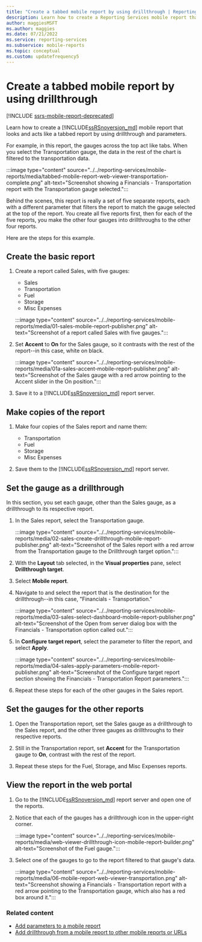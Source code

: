 ```yaml
---
title: "Create a tabbed mobile report by using drillthrough | Reporting Services mobile reports"
description: Learn how to create a Reporting Services mobile report that looks and acts like a tabbed report by using drillthrough and parameters.
author: maggiesMSFT
ms.author: maggies
ms.date: 07/21/2022
ms.service: reporting-services
ms.subservice: mobile-reports
ms.topic: conceptual
ms.custom: updatefrequency5
---
```

# Create a tabbed mobile report by using drillthrough

[!INCLUDE [ssrs-mobile-report-deprecated](../../includes/ssrs-mobile-report-deprecated.md)]

Learn how to create a [!INCLUDE[ssRSnoversion_md](../../includes/ssrsnoversion-md.md)] mobile report that looks and acts like a tabbed report by using drillthrough and parameters.

For example, in this report, the gauges across the top act like tabs. When you select the Transportation gauge, the data in the rest of the chart is filtered to the transportation data.

:::image type="content" source="../../reporting-services/mobile-reports/media/tabbed-mobile-report-web-viewer-transportation-complete.png" alt-text="Screenshot showing a Financials - Transportation report with the Transportation gauge selected.":::

Behind the scenes, this report is really a set of five separate reports, each with a different parameter that filters the report to match the gauge selected at the top of the report. You create all five reports first, then for each of the five reports, you make the other four gauges into drillthroughs to the other four reports.

Here are the steps for this example.

## Create the basic report

1. Create a report called Sales, with five gauges:

    * Sales
    * Transportation
    * Fuel
    * Storage
    * Misc Expenses

   :::image type="content" source="../../reporting-services/mobile-reports/media/01-sales-mobile-report-publisher.png" alt-text="Screenshot of a report called Sales with five gauges.":::

    
1. Set **Accent** to **On** for the Sales gauge, so it contrasts with the rest of the report--in this case, white on black.

    :::image type="content" source="../../reporting-services/mobile-reports/media/01a-sales-accent-mobile-report-publisher.png" alt-text="Screenshot of the Sales gauge with a red arrow pointing to the Accent slider in the On position.":::

1. Save it to a [!INCLUDE[ssRSnoversion_md](../../includes/ssrsnoversion-md.md)] report server.

## Make copies of the report

1. Make four copies of the Sales report and name them: 

    * Transportation
    * Fuel
    * Storage
    * Misc Expenses

1. Save them to the [!INCLUDE[ssRSnoversion_md](../../includes/ssrsnoversion-md.md)] report server.

## Set the gauge as a drillthrough

In this section, you set each gauge, other than the Sales gauge, as a drillthrough to its respective report.

1. In the Sales report, select the Transportation gauge.

    :::image type="content" source="../../reporting-services/mobile-reports/media/02-sales-create-drillthrough-mobile-report-publisher.png" alt-text="Screenshot of the Sales report with a red arrow from the Transportation gauge to the Drillthrough target option.":::

1. With the **Layout** tab selected, in the **Visual properties** pane, select **Drillthrough target**.

1. Select **Mobile report**.

1. Navigate to and select the report that is the destination for the drillthrough--in this case, "Financials - Transportation."

    :::image type="content" source="../../reporting-services/mobile-reports/media/03-sales-select-dashboard-mobile-report-publisher.png" alt-text="Screenshot of the Open from server dialog box with the Financials - Transportation option called out.":::


1. In **Configure target report**, select the parameter to filter the report, and select **Apply**.

   :::image type="content" source="../../reporting-services/mobile-reports/media/04-sales-apply-parameters-mobile-report-publisher.png" alt-text="Screenshot of the Configure target report section showing the Financials - Transportation Report parameters.":::

   
1. Repeat these steps for each of the other gauges in the Sales report. 

## Set the gauges for the other reports

1.  Open the Transportation report, set the Sales gauge as a drillthrough to the Sales report, and the other three gauges as drillthroughs to their respective reports.

1. Still in the Transportation report, set **Accent** for the Transportation gauge to **On**, contrast with the rest of the report.

1. Repeat these steps for the Fuel, Storage, and Misc Expenses reports. 

## View the report in the web portal

1. Go to the [!INCLUDE[ssRSnoversion_md](../../includes/ssrsnoversion-md.md)] report server and open one of the reports. 

1. Notice that each of the gauges has a drillthrough icon in the upper-right corner.

    :::image type="content" source="../../reporting-services/mobile-reports/media/web-viewer-drillthrough-icon-mobile-report-builder.png" alt-text="Screenshot of the Fuel gauge.":::


1. Select one of the gauges to go to the report filtered to that gauge's data.

   :::image type="content" source="../../reporting-services/mobile-reports/media/06-mobile-report-web-viewer-transportation.png" alt-text="Screenshot showing a Financials - Transportation report with a red arrow pointing to the Transportation gauge, which also has a red box around it.":::


### Related content
	
* [Add parameters to a mobile report](../../reporting-services/mobile-reports/add-parameters-to-a-mobile-report-reporting-services.md)
* [Add drillthrough from a mobile report to other mobile reports or URLs](../../reporting-services/mobile-reports/add-drillthrough-from-a-mobile-report-to-other-mobile-reports-or-urls.md)




  

